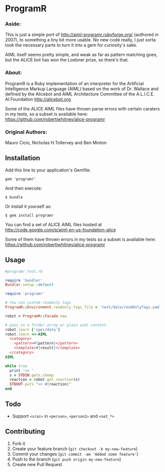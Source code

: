 # ProgramR

### Aside:

This is just a simple port of http://aiml-programr.rubyforge.org/ (authored in 2007), to something
a tiny bit more usable. No new code really, I just sorta took the necessary parts to turn it into a gem for curiosity's sake.

AIML itself seems pretty simple, and weak as far as pattern matching goes, but the ALICE bot has won the Loebner prize, so there's that.

### About:

ProgramR is a Ruby implementation of an interpreter for the Artificial Intelligence Markup Language (AIML) based on the work of Dr. Wallace and defined by the Alicebot and AIML Architecture Committee of the A.L.I.C.E. AI Foundation http://alicebot.org

Some of the ALICE AIML files have thrown parse errors with certain caraters in my tests, so a subset is available here: https://github.com/robertjwhitney/alice-programr


### Original Authors:

Mauro Cicio, Nicholas H.Tollervey and Ben Minton


## Installation

Add this line to your application's Gemfile:

    gem 'programr'

And then execute:

    $ bundle

Or install it yourself as:

    $ gem install programr

You can find a set of ALICE AIML files hosted at http://code.google.com/p/aiml-en-us-foundation-alice

Some of them have thrown errors in my tests so a subset is available here: https://github.com/robertjwhitney/alice-programr

## Usage

```ruby
#programr_test.rb

require 'bundler'
Bundler.setup :default

require 'programr'

# You can custom readonly tags
ProgramR::Environment.readonly_tags_file = 'test/data/readOnlyTags.yaml'

robot = ProgramR::Facade.new

# pass in a folder array or plain aiml content
robot.learn ['spec/data']
robot.learn <<-AIML
  <category>
    <pattern>#{pattern}</pattern>
    <template>#{result}</template>
  </category>
AIML

while true
  print '>> '
  s = STDIN.gets.chomp
  reaction = robot.get_reaction(s)
  STDOUT.puts "<< #{reaction}"
end
```

## Todo

* Support `<srai>` in `<person>`, `<person2>` and `<set_*>`

## Contributing

1. Fork it
2. Create your feature branch (`git checkout -b my-new-feature`)
3. Commit your changes (`git commit -am 'Added some feature'`)
4. Push to the branch (`git push origin my-new-feature`)
5. Create new Pull Request
